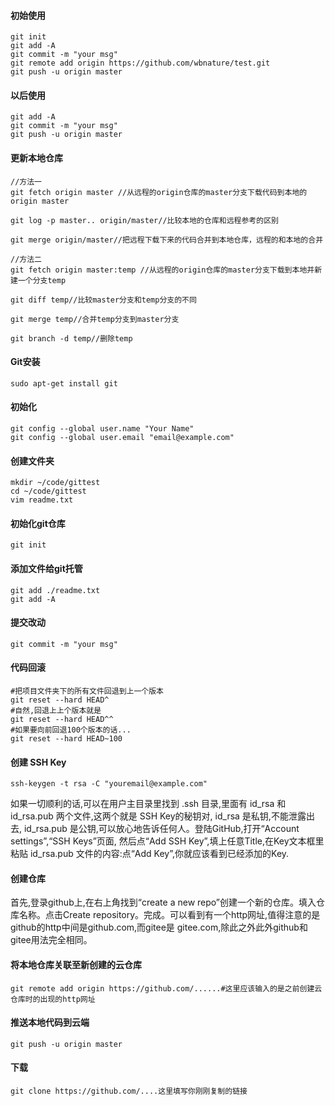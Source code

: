 #### 初始使用

~~~
git init
git add -A
git commit -m "your msg"
git remote add origin https://github.com/wbnature/test.git
git push -u origin master
~~~

#### 以后使用

~~~
git add -A
git commit -m "your msg"
git push -u origin master
~~~

#### 更新本地仓库

~~~
//方法一
git fetch origin master //从远程的origin仓库的master分支下载代码到本地的origin master

git log -p master.. origin/master//比较本地的仓库和远程参考的区别

git merge origin/master//把远程下载下来的代码合并到本地仓库，远程的和本地的合并

//方法二
git fetch origin master:temp //从远程的origin仓库的master分支下载到本地并新建一个分支temp

git diff temp//比较master分支和temp分支的不同

git merge temp//合并temp分支到master分支

git branch -d temp//删除temp
~~~

#### Git安装

~~~
sudo apt-get install git
~~~

#### 初始化

~~~
git config --global user.name "Your Name"
git config --global user.email "email@example.com"
~~~

#### 创建文件夹

~~~
mkdir ~/code/gittest
cd ~/code/gittest
vim readme.txt
~~~

#### 初始化git仓库

~~~
git init
~~~

#### 添加文件给git托管

~~~
git add ./readme.txt
git add -A             
~~~

#### 提交改动

~~~
git commit -m "your msg"
~~~

#### 代码回滚

~~~
#把项目文件夹下的所有文件回退到上一个版本
git reset --hard HEAD^
#自然,回退上上个版本就是
git reset --hard HEAD^^
#如果要向前回退100个版本的话...
git reset --hard HEAD~100
~~~

#### 创建 SSH Key

~~~
ssh-keygen -t rsa -C "youremail@example.com"
~~~

如果一切顺利的话,可以在用户主目录里找到 .ssh 目录,里面有 id_rsa 和 id_rsa.pub 两个文件,这两个就是
SSH Key的秘钥对, id_rsa 是私钥,不能泄露出去, id_rsa.pub 是公钥,可以放心地告诉任何人。登陆GitHub,打开“Account settings”,“SSH Keys”页面, 然后点“Add SSH Key”,填上任意Title,在Key文本框里粘贴 id_rsa.pub 文件的内容:点“Add Key”,你就应该看到已经添加的Key.

#### 创建仓库

首先,登录github上,在右上角找到“create a new repo”创建一个新的仓库。填入仓库名称。点击Create
repository。完成。可以看到有一个http网址,值得注意的是github的http中间是github.com,而gitee是
gitee.com,除此之外此外github和gitee用法完全相同。

#### 将本地仓库关联至新创建的云仓库

~~~
git remote add origin https://github.com/......#这里应该输入的是之前创建云仓库时的出现的http网址
~~~

#### 推送本地代码到云端

~~~
git push -u origin master
~~~
#### 下载

~~~
git clone https://github.com/....这里填写你刚刚复制的链接
~~~

